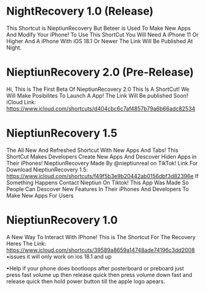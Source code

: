 # NightRecovery 1.0 (Release)
This Shortcut is NieptiunRecovery But
Beteer is Used To Make New Apps And Modify Your iPhone!
To Use This ShortCut You Will Need A iPhone 11 Or Higher And A iPhone With iOS 18.1 Or Newer
The Link Will Be Published At Night.

# NieptiunRecovery 2.0 (Pre-Release)
Hi, This is The First Beta Of NieptiunRecovery 2.0
This Is A ShortCut!
We Will Make Posibilites To Launch A App!
The Link Will Be published Soon!
iCloud Link: https://www.icloud.com/shortcuts/d404cbc6c7af4857b79a6b66adc82534

# NieptiunRecovery 1.5
The All New And Refreshed Shortcut With New Apps And Tabs!
This ShortCut Makes Developers Create
New Apps And Descover Hiden Apps in
Their iPhones!
NieptiunRecovery Made By @nieptiunreal
on TikTok!
Link For Download NieptiunRecovery 1.5:
https://www.icloud.com/shortcuts/f49f5b3e9b20442ab0156dbf3d82396e
If Something Happens Contact Nieptiun On
Tiktok!
This App Was Made So People Can Descover
New Features In Their iPhones And Developers To Make New Apps For Users




# NieptiunRecovery 1.0
A New Way To Interact With IPhone!
This is The Shortcut For The Recovery
Heres The Link: https://www.icloud.com/shortcuts/39589a8659a14748ade74196c3dd2008
•issues
it will only work on ios 18.1 and up


•Help
if your phone does bootloops after posterboard or preboard just press fast volume up then release quick then press volume down fast and release quick then hold power button till the apple logo apears.
